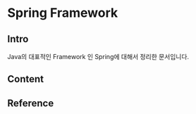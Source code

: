 # Spring Framework

## Intro
Java의 대표적인 Framework 인 Spring에 대해서 정리한 문서입니다.

## Content

## Reference